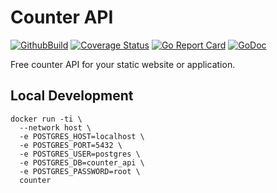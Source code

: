 # Counter API

[![GithubBuild](https://img.shields.io/github/workflow/status/counterapi/counter/Code%20Check)](http://pkg.go.dev/github.com/counterapi/counter)
[![Coverage Status](https://coveralls.io/repos/github/counterapi/counter/badge.svg?branch=master)](https://coveralls.io/github/counterapi/counter?branch=master)
[![Go Report Card](https://goreportcard.com/badge/github.com/counterapi/counter)](https://goreportcard.com/report/github.com/counterapi/counter)
[![GoDoc](https://img.shields.io/badge/pkg.go.dev-doc-blue)](http://pkg.go.dev/github.com/counterapi/counter)

Free counter API for your static website or application.

## Local Development

```shell
docker run -ti \
  --network host \
  -e POSTGRES_HOST=localhost \
  -e POSTGRES_PORT=5432 \
  -e POSTGRES_USER=postgres \
  -e POSTGRES_DB=counter_api \
  -e POSTGRES_PASSWORD=root \
  counter
```